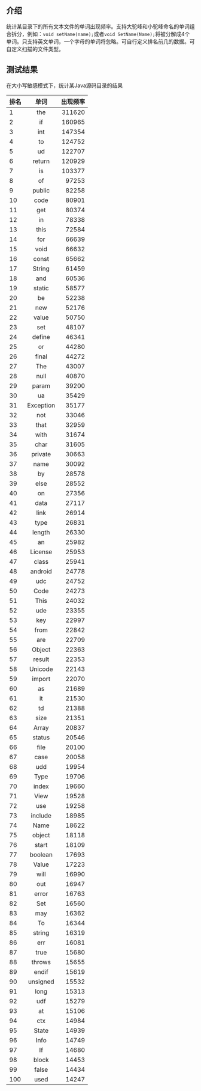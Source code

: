 ## 介绍

统计某目录下的所有文本文件的单词出现频率。支持大驼峰和小驼峰命名的单词组合拆分，例如：```void setName(name);```或者```void SetName(Name);```将被分解成4个单词。只支持英文单词，一个字母的单词将忽略。可自行定义排名前几的数据。可自定义扫描的文件类型。

## 测试结果

在大小写敏感模式下，统计某Java源码目录的结果

| 排名 | 单词 | 出现频率 |
| ------------- |:-------------:| --------:|
| 1 | the | 311620 |
| 2 | if | 160965 |
| 3 | int | 147354 |
| 4 | to | 124752 |
| 5 | ud | 122707 |
| 6 | return | 120929 |
| 7 | is | 103377 |
| 8 | of | 97253 |
| 9 | public | 82258 |
| 10 | code | 80901 |
| 11 | get | 80374 |
| 12 | in | 78338 |
| 13 | this | 72584 |
| 14 | for | 66639 |
| 15 | void | 66632 |
| 16 | const | 65662 |
| 17 | String | 61459 |
| 18 | and | 60536 |
| 19 | static | 58577 |
| 20 | be | 52238 |
| 21 | new | 52176 |
| 22 | value | 50750 |
| 23 | set | 48107 |
| 24 | define | 46341 |
| 25 | or | 44280 |
| 26 | final | 44272 |
| 27 | The | 43007 |
| 28 | null | 40870 |
| 29 | param | 39200 |
| 30 | ua | 35429 |
| 31 | Exception | 35177 |
| 32 | not | 33046 |
| 33 | that | 32959 |
| 34 | with | 31674 |
| 35 | char | 31605 |
| 36 | private | 30663 |
| 37 | name | 30092 |
| 38 | by | 28578 |
| 39 | else | 28552 |
| 40 | on | 27356 |
| 41 | data | 27117 |
| 42 | link | 26914 |
| 43 | type | 26831 |
| 44 | length | 26330 |
| 45 | an | 25982 |
| 46 | License | 25953 |
| 47 | class | 25941 |
| 48 | android | 24778 |
| 49 | udc | 24752 |
| 50 | Code | 24273 |
| 51 | This | 24032 |
| 52 | ude | 23355 |
| 53 | key | 22997 |
| 54 | from | 22842 |
| 55 | are | 22709 |
| 56 | Object | 22363 |
| 57 | result | 22353 |
| 58 | Unicode | 22143 |
| 59 | import | 22070 |
| 60 | as | 21689 |
| 61 | it | 21530 |
| 62 | td | 21388 |
| 63 | size | 21351 |
| 64 | Array | 20837 |
| 65 | status | 20546 |
| 66 | file | 20100 |
| 67 | case | 20058 |
| 68 | udd | 19954 |
| 69 | Type | 19706 |
| 70 | index | 19660 |
| 71 | View | 19528 |
| 72 | use | 19258 |
| 73 | include | 18985 |
| 74 | Name | 18622 |
| 75 | object | 18118 |
| 76 | start | 18109 |
| 77 | boolean | 17693 |
| 78 | Value | 17223 |
| 79 | will | 16990 |
| 80 | out | 16947 |
| 81 | error | 16763 |
| 82 | Set | 16560 |
| 83 | may | 16362 |
| 84 | To | 16344 |
| 85 | string | 16319 |
| 86 | err | 16081 |
| 87 | true | 15680 |
| 88 | throws | 15655 |
| 89 | endif | 15619 |
| 90 | unsigned | 15532 |
| 91 | long | 15313 |
| 92 | udf | 15279 |
| 93 | at | 15106 |
| 94 | ctx | 14984 |
| 95 | State | 14939 |
| 96 | Info | 14749 |
| 97 | If | 14680 |
| 98 | block | 14453 |
| 99 | false | 14434 |
| 100 | used | 14247 |
